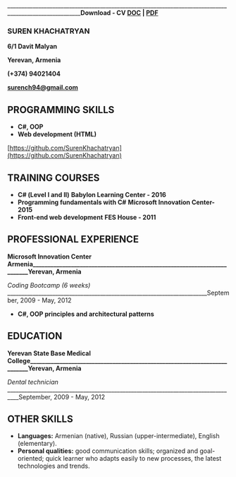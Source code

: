 ________________________________________________________________________________________________________**Download - CV [DOC](https://github.com/SurenKhachatryan/Suren-Khachatryan-CV/raw/master/Suren_Khachatryan_CV.doc) | [PDF](https://github.com/SurenKhachatryan/Suren-Khachatryan-CV/raw/master/Suren_Khachatryan_CV.PDF)**

### SUREN KHACHATRYAN

**6/1 Davit Malyan**

**Yerevan, Armenia**

**(+374) 94021404**

**surench94@gmail.com**

## PROGRAMMING SKILLS

- **C#, OOP**
- **Web development (HTML)**

 [https://github.com/SurenKhachatryan](https://github.com/SurenKhachatryan)
## TRAINING COURSES  

- **С# (Level I and II)**
  **Babylon Learning Center - 2016**                                                                             
- **Programming fundamentals with  C#**
  **Microsoft Innovation Center- 2015**
- **Front-end web development**
  **FES House - 2011**

## PROFESSIONAL EXPERIENCE 
**Microsoft Innovation Center Armenia_________________________________________________________________________Yerevan, Armenia**

_Coding Bootcamp (6 weeks)_ _______________________________________________________________________September, 2009 - May, 2012 
- **C#, OOP principles and architectural patterns**
## EDUCATION
**Yerevan State Base Medical College__________________________________________________________________________Yerevan, Armenia**

_Dental technician_ __________________________________________________________________________________September, 2009 - May, 2012
## OTHER SKILLS

- **Languages:** Armenian (native), Russian (upper-intermediate), English (elementary).
- **Personal qualities:** good communication skills; organized and goal-oriented; quick
learner who adapts easily to new processes, the latest technologies and trends. 
